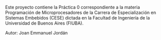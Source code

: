 Este proyecto contiene la Práctica 0  correspondiente a la materia Programación de Microprocesadores 
de la Carrera de Especialización en Sistemas Embebidos (CESE) dictada en la Facultad de Ingeniería de 
la Universidad de Buenos Aires (FIUBA).

Autor: Joan Emmanuel Jordán
